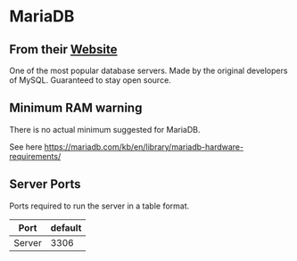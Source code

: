 # MariaDB

## From their [Website](https://mariadb.org/)

One of the most popular database servers. Made by the original developers of MySQL.
Guaranteed to stay open source.

## Minimum RAM warning

There is no actual minimum suggested for MariaDB.

See here <https://mariadb.com/kb/en/library/mariadb-hardware-requirements/>

## Server Ports

Ports required to run the server in a table format.

| Port    | default |
|---------|---------|
| Server  |  3306   |
